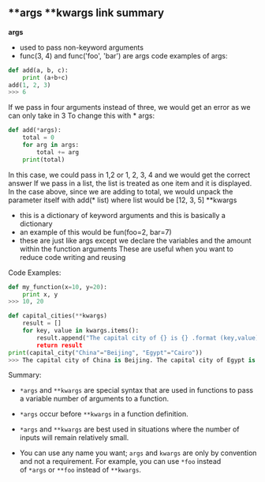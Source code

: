 ## **args **kwargs link summary

**args**
- used to pass non-keyword arguments
- func(3, 4) and func('foo', 'bar') are args 
code examples of args: 
```python
def add(a, b, c):
	print (a+b+c)
add(1, 2, 3)
>>> 6
```
If we pass in four arguments instead of three, we would get an error as we can only take in 3
To change this with * args:
```python
def add(*args):
	total = 0
	for arg in args:
		total += arg
	print(total)
```
In this case, we could pass in 1,2 or 1, 2, 3, 4 and we would get the correct answer
If we pass in a list, the list is treated as one item and it is displayed. In the case above, since we are adding to total, we would unpack the parameter itself with add(* list) where list would be [12, 3, 5]
**kwargs
- this is a dictionary of keyword arguments and this is basically a dictionary
- an example of this would be fun(foo=2, bar=7)
- these are just like args except we declare the variables and the amount within the function arguments
These are useful when you want to reduce code writing and reusing 

Code Examples: 
```python
def my_function(x=10, y=20):
	print x, y
>>> 10, 20
```
```python
def capital_cities(**kwargs)
	result = []
	for key, value in kwargs.items():
		result.append("The capital city of {} is {} .format (key,value)
		return result
print(capital_city("China"="Beijing", "Egypt"="Cairo"))
>>> The capital city of China is Beijing. The capital city of Egypt is Cairo
```
Summary:
- `*args` and `**kwargs` are special syntax that are used in functions to pass a variable number of arguments to a function.
- `*args` occur before `**kwargs` in a function definition.  
    
- `*args` and `**kwargs` are best used in situations where the number of inputs will remain relatively small.
- You can use any name you want; `args` and `kwargs` are only by convention and not a requirement. For example, you can use `*foo` instead of `*args` or `**foo` instead of `**kwargs`.
